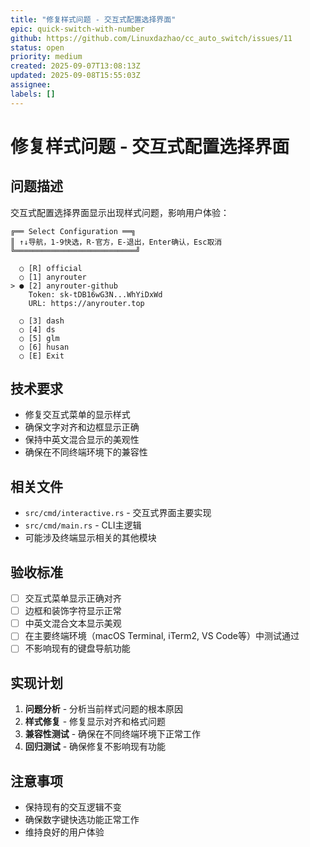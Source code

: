 ```yaml
---
title: "修复样式问题 - 交互式配置选择界面"
epic: quick-switch-with-number
github: https://github.com/Linuxdazhao/cc_auto_switch/issues/11
status: open
priority: medium
created: 2025-09-07T13:08:13Z
updated: 2025-09-08T15:55:03Z
assignee: 
labels: []
---
```


# 修复样式问题 - 交互式配置选择界面

## 问题描述

交互式配置选择界面显示出现样式问题，影响用户体验：

```
╔══ Select Configuration ══╗
║ ↑↓导航，1-9快选，R-官方，E-退出，Enter确认，Esc取消
╚═══════════════════════════╝

  ○ [R] official
  ○ [1] anyrouter
> ● [2] anyrouter-github
    Token: sk-tDB16wG3N...WhYiDxWd
    URL: https://anyrouter.top

  ○ [3] dash
  ○ [4] ds
  ○ [5] glm
  ○ [6] husan
  ○ [E] Exit
```

## 技术要求

- 修复交互式菜单的显示样式
- 确保文字对齐和边框显示正确
- 保持中英文混合显示的美观性
- 确保在不同终端环境下的兼容性

## 相关文件

- `src/cmd/interactive.rs` - 交互式界面主要实现
- `src/cmd/main.rs` - CLI主逻辑
- 可能涉及终端显示相关的其他模块

## 验收标准

- [ ] 交互式菜单显示正确对齐
- [ ] 边框和装饰字符显示正常
- [ ] 中英文混合文本显示美观
- [ ] 在主要终端环境（macOS Terminal, iTerm2, VS Code等）中测试通过
- [ ] 不影响现有的键盘导航功能

## 实现计划

1. **问题分析** - 分析当前样式问题的根本原因
2. **样式修复** - 修复显示对齐和格式问题
3. **兼容性测试** - 确保在不同终端环境下正常工作
4. **回归测试** - 确保修复不影响现有功能

## 注意事项

- 保持现有的交互逻辑不变
- 确保数字键快选功能正常工作
- 维持良好的用户体验